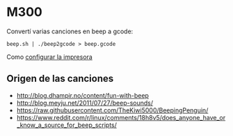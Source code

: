 M300
====

Convertí varias canciones en beep a gcode:

~~~
beep.sh | ./beep2gcode > beep.gcode
~~~

Como [configurar la impresora](http://maquinaslibres.noblogs.org/musica-en-tu-impresora/)

Origen de las canciones
-----------------------

* http://blog.dhampir.no/content/fun-with-beep
* http://blog.meyju.net/2011/07/27/beep-sounds/
* https://raw.githubusercontent.com/TheKiwi5000/BeepingPenguin/
* https://www.reddit.com/r/linux/comments/18h8v5/does_anyone_have_or_know_a_source_for_beep_scripts/
